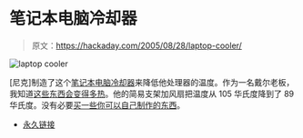 # 笔记本电脑冷却器

> 原文：<https://hackaday.com/2005/08/28/laptop-cooler/>

![laptop cooler](img/7d273bd286f7273f3b441f583793795c.png)

[尼克]制造了这个[笔记本电脑冷却器](http://homemadelaptopcooler.blogspot.com/)来降低他处理器的温度。作为一名戴尔老板，我知道[这些东西会变得多热](http://www.google.com/search?q=genital+scorching+dell)。他的简易支架加风扇把温度从 105 华氏度降到了 89 华氏度。没有必要[买一些你可以自己制作的东西](http://www.engadget.com/entry/1234000760045771/)。

*   [永久链接](http://homemadelaptopcooler.blogspot.com/)